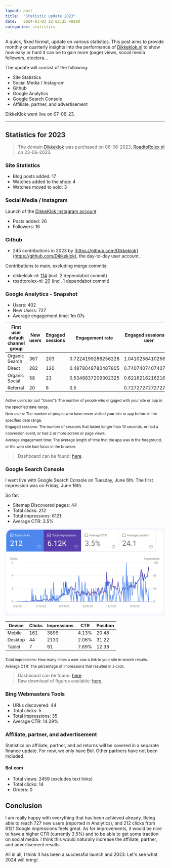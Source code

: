 ```yaml
---
layout: post
title:  "Statistic update 2023"
date:   2024-01-03 22:02:25 +0200
categories: statistics
---
```

A quick, fixed format, update on various statistics. This post aims to provide monthly or quarterly insights into the performance of [Dikkeklok.nl](https://dikkeklok.nl) to show how easy or hard it can be to gain more (page) views, social media followers, etcetera...

The update will consist of the following:
* Site Statistics
* Social Media / Instagram
* Github
* Google Analytics
* Google Search Console
* Affiliate, partner, and advertisement

DikkeKlok went live on 07-06-23.

---

## Statistics for 2023
> The domain [Dikkeklok](https://dikkeklok.nl) was purchased on 06-06-2023, [RoadtoRolex.nl](/) on 23-06-2023. 

### Site Statistics
* Blog posts added: 17
* Watches added to the shop: 4
* Watches moved to sold: 3

### Social Media / Instagram
Launch of the [DikkeKlok Instagram account](https://instagram.com/dikkeklok)
* Posts added: 26
* Followers: 16

### Github
* 245 contributions in 2023 by [https://github.com/Dikkeklok](https://github.com/Dikkeklok), the day-to-day user account.

Contributions to main, excluding merge commits:
* dikkeklok-nl: [114](https://github.com/Dikkeklok/dikkeklok-nl/graphs/contributors?from=2023-01-01&to=2023-12-31&type=c) (incl. 2 dependabot commit)
* roadtorolex-nl: [20](https://github.com/Dikkeklok/roadtorolex-nl/graphs/contributors?from=2023-01-01&to=2023-12-31&type=c) (incl. 1 dependabot commit)

### Google Analytics - Snapshot
* Users: 402
* New Users: 727
* Average engagement time: 1m 07s

| First user default channel group | New users | Engaged sessions | Engagement rate    | Engaged sessions per user | Average engagement time |
|----------------------------------|-----------|------------------|--------------------|---------------------------|-------------------------|
| Organic Search                   | 367       | 203              | 0.7224199288256228 | 1.041025641025641         | 88.43589743589743       |
| Direct                           | 282       | 120              | 0.4878048780487805 | 0.7407407407407407        | 48.888888888888886      |
| Organic Social                   | 58        | 23               | 0.5348837209302325 | 0.6216216216216216        | 28.64864864864865       |
| Referral                         | 20        | 8                | 0.5                | 0.7272727272727273        | 76.18181818181819       |

<sub>
Active users (or just "Users"): The number of people who engaged with your site or app in the specified date range.<br>
New users: The number of people who have never visited your site or app before in the specified date range.<br>
Engaged sessions: The number of sessions that lasted longer than 10 seconds, or had a conversion event, or had 2 or more screen or page views.<br>
Average engagement time: The average length of time that the app was in the foreground, or the web site had focus in the browser.
</sub><br>

> Dashboard can be found: [here](https://analytics.google.com/analytics/web/#/p382641404/reports/explorer?params=_u.date00%3D20230101%26_u.date01%3D20231231%26_u..nav%3Dmaui%26_r.explorerCard..selmet%3D%5B%22newUsers%22%5D%26_r.explorerCard..seldim%3D%5B%22firstUserDefaultChannelGrouping%22%5D&r=lifecycle-user-acquisition-v2&ruid=lifecycle-user-acquisition-v2,business-objectives,generate-leads&collectionId=business-objectives).

### Google Search Console
I went live with Google Search Console on Tuesday, June 6th. The first impression was on Friday, June 16th.

So far:
* Sitemap Discovered pages: 44
* Total clicks: 212
* Total impressions: 6121
* Average CTR: 3.5%

![Search Console](/images/20240103/search-console.png)

| Device  | Clicks | Impressions | CTR   | Position |
|---------|--------|-------------|-------|----------|
| Mobile  | 161    | 3899        | 4.13% | 20.48    |
| Desktop | 44     | 2131        | 2.06% | 31.22    |
| Tablet  | 7      | 91          | 7.69% | 12.38    |


<sub>
Total impressions: How many times a user saw a link to your site in search results.<br>
Average CTR: The percentage of impressions that resulted in a click.
</sub><br>

> Dashboard can be found: [here](https://search.google.com/search-console/performance/search-analytics?resource_id=sc-domain%3Adikkeklok.nl&start_date=20230101&end_date=20231231) <br> 
Raw download of figures available: [here](/files/statistics/2023/search-console/search-console-2023.zip).

### Bing Webmasters Tools
* URLs discovered: 44
* Total clicks: 5
* Total impressions: 35
* Average CTR: 14.29%

### Affiliate, partner, and advertisement
Statistics on affiliate, partner, and ad returns will be covered in a separate finance update.
For now, we only have Bol. Other partners have not been included.

#### Bol.com
* Total views: 2459 (excludes text links)
* Total clicks: 14
* Orders: 0

## Conclusion
I am really happy with everything that has been achieved already. Being able to reach 727 new users (reported in Analytics), and 212 clicks from 6121 Google impressions feels great.
As for improvements, it would be nice to have a higher CTR (currently 3.5%) and to be able to get some traction on social media. I think this would naturally increase the affiliate, partner, and advertisement results. 

All in all, I think it has been a successful launch and 2023. Let's see what 2024 will bring!